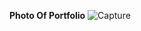 **Photo Of Portfolio**
![Capture](https://user-images.githubusercontent.com/43557035/140645136-280d923b-48b7-4c9a-94a6-ed9080ca4188.PNG)
